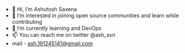 - 👋 Hi, I’m Ashutosh Saxena 
- 👀 I’m interested in joining open source communities and learn while contributing   
- 🌱 I’m currently learning and DevOps
- 📫 You can reach me on twitter @ash_sxn
- mail - ash.191245141@gmail.com

<!---
ash-sxn/ash-sxn is a ✨ special ✨ repository because its `README.md` (this file) appears on your GitHub profile.
You can click the Preview link to take a look at your changes.
--->
